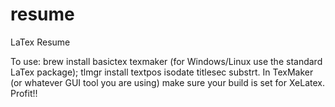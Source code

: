 # resume
LaTex Resume

To use: brew install basictex texmaker (for Windows/Linux use the standard LaTex package); tlmgr install textpos isodate titlesec substrt.  In TexMaker (or whatever GUI tool you are using) make sure your build is set for XeLatex.  Profit!!
